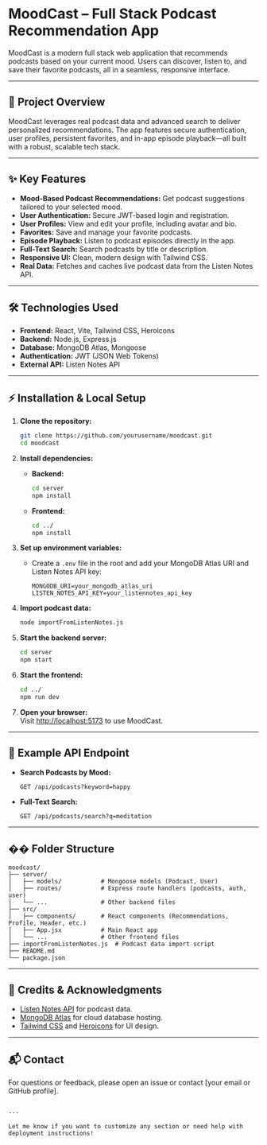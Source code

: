 # MoodCast – Full Stack Podcast Recommendation App

MoodCast is a modern full stack web application that recommends podcasts based on your current mood. Users can discover, listen to, and save their favorite podcasts, all in a seamless, responsive interface.

---

## 🚀 Project Overview

MoodCast leverages real podcast data and advanced search to deliver personalized recommendations. The app features secure authentication, user profiles, persistent favorites, and in-app episode playback—all built with a robust, scalable tech stack.

---

## ✨ Key Features

- **Mood-Based Podcast Recommendations:** Get podcast suggestions tailored to your selected mood.
- **User Authentication:** Secure JWT-based login and registration.
- **User Profiles:** View and edit your profile, including avatar and bio.
- **Favorites:** Save and manage your favorite podcasts.
- **Episode Playback:** Listen to podcast episodes directly in the app.
- **Full-Text Search:** Search podcasts by title or description.
- **Responsive UI:** Clean, modern design with Tailwind CSS.
- **Real Data:** Fetches and caches live podcast data from the Listen Notes API.

---

## 🛠️ Technologies Used

- **Frontend:** React, Vite, Tailwind CSS, Heroicons
- **Backend:** Node.js, Express.js
- **Database:** MongoDB Atlas, Mongoose
- **Authentication:** JWT (JSON Web Tokens)
- **External API:** Listen Notes API

---

## ⚡ Installation & Local Setup

1. **Clone the repository:**
   ```sh
   git clone https://github.com/yourusername/moodcast.git
   cd moodcast
   ```

2. **Install dependencies:**
   - **Backend:**
     ```sh
     cd server
     npm install
     ```
   - **Frontend:**
     ```sh
     cd ../
     npm install
     ```

3. **Set up environment variables:**
   - Create a `.env` file in the root and add your MongoDB Atlas URI and Listen Notes API key:
     ```
     MONGODB_URI=your_mongodb_atlas_uri
     LISTEN_NOTES_API_KEY=your_listennotes_api_key
     ```

4. **Import podcast data:**
   ```sh
   node importFromListenNotes.js
   ```

5. **Start the backend server:**
   ```sh
   cd server
   npm start
   ```

6. **Start the frontend:**
   ```sh
   cd ../
   npm run dev
   ```

7. **Open your browser:**  
   Visit [http://localhost:5173](http://localhost:5173) to use MoodCast.

---

## 📡 Example API Endpoint

- **Search Podcasts by Mood:**
  ```
  GET /api/podcasts?keyword=happy
  ```
- **Full-Text Search:**
  ```
  GET /api/podcasts/search?q=meditation
  ```

---

## �� Folder Structure

```
moodcast/
├── server/
│   ├── models/           # Mongoose models (Podcast, User)
│   ├── routes/           # Express route handlers (podcasts, auth, user)
│   └── ...               # Other backend files
├── src/
│   ├── components/       # React components (Recommendations, Profile, Header, etc.)
│   ├── App.jsx           # Main React app
│   └── ...               # Other frontend files
├── importFromListenNotes.js  # Podcast data import script
├── README.md
└── package.json
```

---

## 🙏 Credits & Acknowledgments

- [Listen Notes API](https://www.listennotes.com/api/) for podcast data.
- [MongoDB Atlas](https://www.mongodb.com/atlas) for cloud database hosting.
- [Tailwind CSS](https://tailwindcss.com/) and [Heroicons](https://heroicons.com/) for UI design.

---

## 📬 Contact

For questions or feedback, please open an issue or contact [your email or GitHub profile].

```

---

Let me know if you want to customize any section or need help with deployment instructions!
